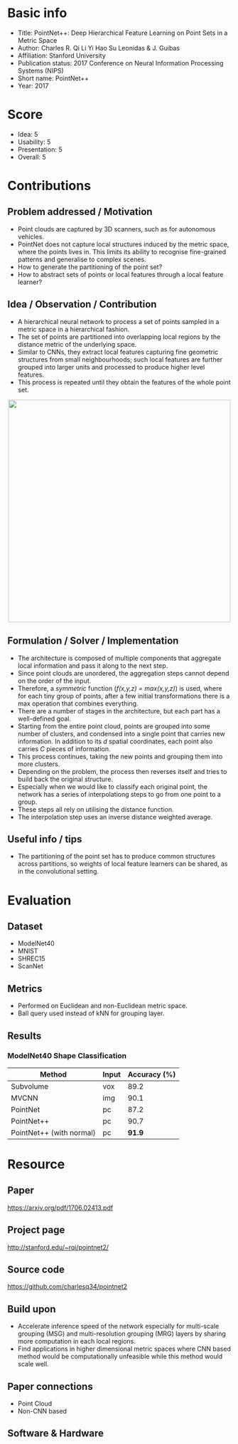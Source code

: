 # Basic info
- Title: PointNet++: Deep Hierarchical Feature Learning on Point Sets in a Metric Space
- Author: Charles R. Qi Li Yi Hao Su Leonidas & J. Guibas
- Affiliation: Stanford University
- Publication status: 2017 Conference on Neural Information Processing Systems (NIPS)
- Short name: PointNet++
- Year: 2017

# Score
- Idea: 5
- Usability: 5
- Presentation: 5
- Overall: 5

# Contributions
## Problem addressed / Motivation
- Point clouds are captured by 3D scanners, such as for autonomous vehicles.
- PointNet does not capture local structures induced by the metric space, where the points lives in. This limits its ability to recognise fine-grained patterns and generalise to complex scenes.
- How to generate the partitioning of the point set?
- How to abstract sets of points or local features through a local feature learner?

## Idea / Observation / Contribution
- A hierarchical neural network to process a set of points sampled in a metric space in a hierarchical fashion.
- The set of points are partitioned into overlapping local regions by the distance metric of the underlying space.
- Similar to CNNs, they extract local features capturing fine geometric structures from small neighbourhoods; such local features are further grouped into larger units and processed to produce higher level features.
- This process is repeated until they obtain the features of the whole point set.

<p align="center">
  <img src="http://stanford.edu/~rqi/pointnet2/images/pnpp.jpg" width=500>
</p>

## Formulation / Solver / Implementation
- The architecture is composed of multiple components that aggregate local information and pass it along to the next step.
- Since point clouds are unordered, the aggregation steps cannot depend on the order of the input.
- Therefore, a *symmetric* function (*f(x,y,z) = max(x,y,z)*) is used, where for each tiny group of points, after a few initial transformations there is a max operation that combines everything.
- There are a number of stages in the architecture, but each part has a well-defined goal.
- Starting from the entire point cloud, points are grouped into some number of clusters, and condensed into a single point that carries new information. In addition to its *d* spatial coordinates, each point also carries *C* pieces of information.
- This process continues, taking the new points and grouping them into more clusters.
- Depending on the problem, the process then reverses itself and tries to build back the original structure.
- Especially when we would like to classify each original point, the network has a series of interpolationg steps to go from one point to a group.
- These steps all rely on utilising the distance function.
- The interpolation step uses an inverse distance weighted average.

## Useful info / tips
- The partitioning of the point set has to produce common structures across partitions, so weights of local feature learners can be shared, as in the convolutional setting.

# Evaluation
## Dataset
- ModelNet40
- MNIST
- SHREC15
- ScanNet

## Metrics
- Performed on Euclidean and non-Euclidean metric space.
- Ball query used instead of kNN for grouping layer.

## Results

### ModelNet40 Shape Classification

| Method                   | Input | Accuracy (%) |
| ------------------------ | ----- | ------------ |
| Subvolume                | vox   | 89.2         |
| MVCNN                    | img   | 90.1         |
| PointNet                 | pc    | 87.2         |
| PointNet++               | pc    | 90.7         |
| PointNet++ (with normal) | pc    | **91.9**     |

# Resource
## Paper
https://arxiv.org/pdf/1706.02413.pdf

## Project page
http://stanford.edu/~rqi/pointnet2/

## Source code
https://github.com/charlesq34/pointnet2

## Build upon
- Accelerate inference speed of the network especially for multi-scale grouping (MSG)  and multi-resolution grouping (MRG) layers by sharing more computation in each local regions.
- Find applications in higher dimensional metric spaces where CNN based method would be computationally unfeasible while this method would scale well.

## Paper connections
- Point Cloud
- Non-CNN based

## Software & Hardware

